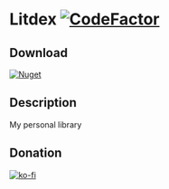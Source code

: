 # Litdex [![CodeFactor](https://www.codefactor.io/repository/github/shiroechi/litdex/badge)](https://www.codefactor.io/repository/github/shiroechi/litdex)

## Download 
[![Nuget](https://img.shields.io/nuget/v/litdex)](https://www.nuget.org/packages/Litdex/)

## Description
My personal library

## Donation
[![ko-fi](https://www.ko-fi.com/img/githubbutton_sm.svg)](https://ko-fi.com/X8X81SP2L)
